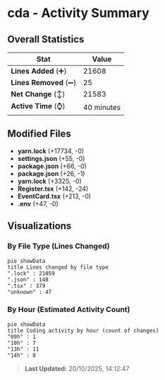 # cda - Activity Summary 

## Overall Statistics

| Stat                   | Value                                                             |
| ---------------------- | ----------------------------------------------------------------- |
| **Lines Added** (➕)   | 21608                                          |
| **Lines Removed** (➖) | 25                                        |
| **Net Change** (↕)    | 21583                |
| **Active Time** (⌚)   | 40 minutes |


## Modified Files
- **yarn.lock** (+17734, -0)
- **settings.json** (+55, -0)
- **package.json** (+66, -0)
- **package.json** (+26, -1)
- **yarn.lock** (+3325, -0)
- **Register.tsx** (+142, -24)
- **EventCard.tsx** (+213, -0)
- **.env** (+47, -0)

## Visualizations

### By File Type (Lines Changed)

```mermaid
pie showData
title Lines changed by file type
".lock" : 21059
".json" : 148
".tsx" : 379
"unknown" : 47
```

### By Hour (Estimated Activity Count)

```mermaid
pie showData
title Coding activity by hour (count of changes)
"09h" : 1
"10h" : 7
"13h" : 11
"14h" : 8
```


> **Last Updated:** 20/10/2025, 14:12:47